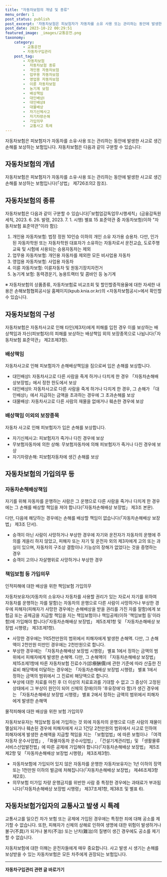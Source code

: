 ```yaml
---
title: "자동차보험의 개념 및 종류"
menu_order: 1
post_status: publish
post_excerpt: '자동차보험은 피보험자가 자동차를 소유 사용 또는 관리하는 동안에 발생한 사고로 생긴 손해를 보상하는 보험입니다. 자동차보험은 다음과 같이 구분할 수 있습니다 '
post_date: 2023-10-22 00:29:51
featured_image: _images/교통운전.png
taxonomy:
    category:
        - 교통운전
        - 자동차구입관리
    post_tag:
        - 자동차보험
        -  자동차보험 종류
        -  개인용 자동차보험
        -  업무용 자동차보험
        -  영업용 자동차보험
        -  이륜 자동차보험
        -  농기계 보험
        -  배상책임
        -  대인배상Ⅰ
        -  대인배상Ⅱ
        -  대물배상
        -  자기신체사고
        -  자기차량손해
        -  가입의무
        -  교통사고 특례
---
```



자동차보험은 피보험자가 자동차를 소유·사용 또는 관리하는 동안에 발생한 사고로 생긴 손해를 보상하는 보험입니다. 자동차보험은 다음과 같이 구분할 수 있습니다:

## 자동차보험의 개념

자동차보험은 피보험자가 자동차를 소유·사용 또는 관리하는 동안에 발생한 사고로 생긴 손해를 보상하는 보험입니다(「상법」 제726조의2 참조).

## 자동차보험의 종류

자동차보험은 다음과 같이 구분할 수 있습니다[「보험업감독업무시행세칙」(금융감독원세칙, 2023. 6. 26. 발령, 2023. 7. 1. 시행) 별표 15 표준약관 중 자동차보험(이하 "자동차보험 표준약관"이라 함)]:

1. 개인용 자동차보험: 법정 정원 10인승 이하의 개인 소유 자가용 승용차. 다만, 인가된 자동차학원 또는 자동차학원 대표자가 소유하는 자동차로서 운전교습, 도로주행교육 및 시험에 사용되는 승용자동차는 제외
2. 업무용 자동차보험: 개인용 자동차를 제외한 모든 비사업용 자동차
3. 영업용 자동차보험: 사업용 자동차
4. 이륜 자동차보험: 이륜자동차 및 원동기장치자전거
5. 농기계 보험: 동력경운기, 농용트랙터 및 콤바인 등 농기계

※ 자동차보험의 상품종류, 자동차보험료 비교조회 및 할인할증적용율에 대한 자세한 내용은 손해보험협회공시실 홈페이지(kpub.knia.or.kr)의 <자동차보험공시>에서 확인할 수 있습니다.

## 자동차보험의 구성

자동차보험은 자동차사고로 인해 타인(제3자)에게 피해를 입힌 경우 이를 보상하는 배상책임과 자신(피보험자)의 피해를 보상하는 배상책임 외의 보장종목으로 나뉩니다(「자동차보험 표준약관」 제2조제3항).

### 배상책임

자동차사고로 인해 피보험자가 손해배상책임을 짐으로써 입은 손해를 보상합니다.

- 대인배상Ⅰ: 자동차사고로 다른 사람을 죽게 하거나 다치게 한 경우 「자동차손해배상보장법」에서 정한 한도에서 보상
- 대인배상Ⅱ: 자동차사고로 다른 사람을 죽게 하거나 다치게 한 경우, 그 손해가 「대인배상Ⅰ」에서 지급하는 금액을 초과하는 경우에 그 초과손해를 보상
- 대물배상: 자동차사고로 다른 사람의 재물을 없애거나 훼손한 경우에 보상

### 배상책임 이외의 보장종목

자동차 사고로 인해 피보험자가 입은 손해를 보상합니다.

- 자기신체사고: 피보험자가 죽거나 다친 경우에 보상
- 무보험자동차에 의한 상해: 무보험자동차에 의해 피보험자가 죽거나 다친 경우에 보상
- 자기차량손해: 피보험자동차에 생긴 손해를 보상

## 자동차보험의 가입의무 등

### 자동차손해배상책임

자기를 위해 자동차를 운행하는 사람은 그 운행으로 다른 사람을 죽거나 다치게 한 경우에는 그 손해를 배상할 책임을 져야 합니다(「자동차손해배상 보장법」 제3조 본문).

다만, 다음에 해당하는 경우에는 손해를 배상할 책임이 없습니다(「자동차손해배상 보장법」 제3조 단서).

- 승객이 아닌 사람이 사망하거나 부상한 경우에 자기와 운전자가 자동차의 운행에 주의를 게을리 하지 않았고, 피해자 또는 자기 및 운전자 외의 제3자에게 고의 또는 과실이 있으며, 자동차의 구조상 결함이나 기능상의 장해가 없었다는 것을 증명하는 경우
- 승객이 고의나 자살행위로 사망하거나 부상한 경우

### 책임보험 등 가입의무

인적피해에 대한 배상을 위한 책임보험 가입의무

자동차보유자(자동차의 소유자나 자동차를 사용할 권리가 있는 자로서 자기를 위하여 자동차를 운행하는 자를 말함)는 자동차의 운행으로 다른 사람이 사망하거나 부상한 경우에 피해자(피해자가 사망한 경우에는 손해배상을 받을 권리를 가진 자를 말함)에게 보험금 또는 공제금을 지급할 책임을 지는 책임보험이나 책임공제(이하 '책임보험 등'이라 함)에 가입해야 합니다(「자동차손해배상 보장법」 제5조제1항 및 「자동차손해배상 보장법 시행령」 제3조제1항).

- 사망한 경우에는 1억5천만원의 범위에서 피해자에게 발생한 손해액. 다만, 그 손해액이 2천만원 미만인 경우에는 2천만원으로 합니다.
- 부상한 경우에는 「자동차손해배상 보장법 시행령」 별표 1에서 정하는 금액의 범위에서 피해자에게 발생한 손해액. 다만, 그 손해액이 「자동차손해배상 보장법」 제15조제1항에 따른 자동차보험 진료수가(診療酬價)에 관한 기준에 따라 산출한 진료비 해당액에 미달하는 경우에는 「자동차손해배상 보장법 시행령」 별표 1에서 정하는 금액의 범위에서 그 진료비 해당액으로 합니다.
- 부상에 대한 치료를 마친 후 더 이상의 치료효과를 기대할 수 없고 그 증상이 고정된 상태에서 그 부상이 원인이 되어 신체의 장애(이하 '후유장애'라 함)가 생긴 경우에는 「자동차손해배상 보장법 시행령」 별표 2에서 정하는 금액의 범위에서 피해자에게 발생한 손해액

물적피해에 대한 배상을 위한 보험 가입의무

자동차보유자는 책임보험 등에 가입하는 것 외에 자동차의 운행으로 다른 사람의 재물이 멸실되거나 훼손된 경우에 피해자에게 사고 1건당 2천만원의 범위에서 사고로 인하여 피해자에게 발생한 손해액을 지급할 책임을 지는 「보험업법」에 따른 보험이나 「여객자동차 운수사업법」, 「화물자동차 운수사업법」, 「건설기계관리법」및 「생활물류서비스산업발전법」에 따른 공제에 가입해야 합니다(「자동차손해배상 보장법」 제5조제2항 및 「자동차손해배상 보장법 시행령」 제3조제3항).

- 자동차보험에 가입되어 있지 않은 자동차를 운행한 자동차보유자는 1년 이하의 징역 또는 1천만원 이하의 벌금에 처해집니다(「자동차손해배상 보장법」 제46조제3항제2호).
- 의무보험 미가입 차량 운행금지를 위반한 사람 중 특정한 경우에는 과태료가 부과됩니다(「자동차손해배상 보장법 시행령」 제37조제1항, 제38조 및 별표 6).

## 자동차보험가입자의 교통사고 발생 시 특례

교통사고를 일으킨 차가 보험 또는 공제에 가입된 경우에는 특정한 죄에 대해 공소를 제기할 수 없습니다. 또한, 피해자가 신체의 상해로 인하여 생명에 대한 위험이 발생하거나 불구(不具)가 되거나 불치(不治) 또는 난치(難治)의 질병이 생긴 경우에도 공소를 제기할 수 없습니다.

자동차보험에 대한 이해는 운전자들에게 매우 중요합니다. 사고 발생 시 생기는 손해를 보상받을 수 있는 자동차보험은 모든 차주에게 권장되는 보험입니다.

<!-- wp:separator -->
<hr class="wp-block-separator has-alpha-channel-opacity"/>
<!-- /wp:separator -->

<!-- wp:group {"backgroundColor":"base","layout":{"type":"constrained"}} -->
<div class="wp-block-group has-base-background-color has-background"><!-- wp:paragraph {"align":"center","fontSize":"medium"} -->
<p class="has-text-align-center has-large-font-size"><strong>자동차구입관리 관련 글 바로가기</strong></p>
<!-- /wp:paragraph -->


<!-- wp:latest-posts
{"categories":[{"id":3655,"count":19,"description":"","link":"https://uknowlaw.com/category/%ec%9e%90%eb%8f%99%ec%b0%a8%ea%b5%ac%ec%9e%85%ea%b4%80%eb%a6%ac/","name":"자동차구입관리","slug":"자동차구입관리","taxonomy":"category","parent":0,"meta":[],"_links":{"self":[{"href":"https://uknowlaw.com/wp-json/wp/v2/categories/3655"}],"collection":[{"href":"https://uknowlaw.com/wp-json/wp/v2/categories"}],"about":[{"href":"https://uknowlaw.com/wp-json/wp/v2/taxonomies/category"}],"wp:post_type":[{"href":"https://uknowlaw.com/wp-json/wp/v2/posts?categories=3655"}],"curies":[{"name":"wp","href":"https://api.w.org/{rel}","templated":true}]}}]} /--></div>
<!-- /wp:group -->